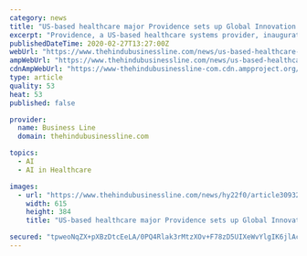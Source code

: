 ```yaml
---
category: news
title: "US-based healthcare major Providence sets up Global Innovation Centre in Hyderabad"
excerpt: "Providence, a US-based healthcare systems provider, inaugurated its global innovation centre in ... The centre will focus on engineering, data intelligence, digital innovation, professional services, cyber security, application development and tech support. The teams will build and innovate with Big Data, artificial intelligence, machine ..."
publishedDateTime: 2020-02-27T13:27:00Z
webUrl: "https://www.thehindubusinessline.com/news/us-based-healthcare-major-providence-sets-up-global-innovation-centre-in-hyderabad/article30932544.ece"
ampWebUrl: "https://www.thehindubusinessline.com/news/us-based-healthcare-major-providence-sets-up-global-innovation-centre-in-hyderabad/article30932544.ece/amp/"
cdnAmpWebUrl: "https://www-thehindubusinessline-com.cdn.ampproject.org/c/s/www.thehindubusinessline.com/news/us-based-healthcare-major-providence-sets-up-global-innovation-centre-in-hyderabad/article30932544.ece/amp/"
type: article
quality: 53
heat: 53
published: false

provider:
  name: Business Line
  domain: thehindubusinessline.com

topics:
  - AI
  - AI in Healthcare

images:
  - url: "https://www.thehindubusinessline.com/news/hy22f0/article30932543.ece/ALTERNATES/LANDSCAPE_615/BL28STATESPROVIDENCE"
    width: 615
    height: 384
    title: "US-based healthcare major Providence sets up Global Innovation Centre in Hyderabad"

secured: "tpweoNqZX+pXBzDtcEeLA/0PQ4Rlak3rMtzXOv+F78zD5UIXeWvYlgIK6jlAc1nHGk56zNZz/TgHZUSA5x3HeGqcUXramWBhWmZClkMgE86PQUHYMQEHnd6l8aQSQA4NLoFu8F/8HUk50lQAit/n4pjhJuQEXQrxc+DuWpEk2beAB/QMTxqqPzXcw/dRBZEXcIAv7EAPbdx5uU26FNGQK4roNS8CZhOI6PZwvm79tm9ZrWA80dLsUkUft5fWLTqLO7e6ejQBRcoRnRP8Pj4j1XhCUZ9w5fqdEOy/oO1aZD0UbE/9pimo9/2IW4gGI/lr;x/09UtFrXjh/rrLWuREVxA=="
---
```


